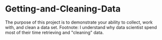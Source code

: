 # Getting-and-Cleaning-Data
The purpose of this project is to demonstrate your ability to collect, work with, and clean a data set.
Footnote: I understand why data scientist spend most of their time retrieving and "cleaning" data. 
